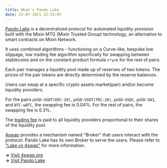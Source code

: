 ```yaml
---
title: What's Pando Lake
date: 22-07-2021 22:33:07
---
```


[Pando Lake](https://lake.pando.im) is a decentralized protocol for automated liquidity provision built with the Mixin MTG (Mixin Trusted Group) technology, an alternative to smart contracts on Mixin Network.

It uses combined algorithms - functioning on a Curve-like, bespoke low slippage, low trading fee algorithm specifically for swapping between stablecoins and on the constant product formula `x*y=k` for the rest of pairs.

Each pair manages a liquidity pool made up of reserves of two tokens. The prices of the pair tokens are directly determined by the reserve balances.

Users can swap at a specific crypto assets market(pair) and/or become liquidity providers.

For the pairs `pUSD-USDT(ERC-20)`, `pUSD-USDT(TRC-20)`, `pUSD-USDC`, `pUSD-DAI`, and `BTC-wBTC`, the swapping fee is 0.04%. For the rest of pairs, the swapping fee is 0.3%.

The [trading fee](./key-concepts/trading-fee) is paid to all liquidity providers proportional to their shares of the liquidity pool.

[4swap](https://4swap.org) provides a mechanism named "Broker" that users interact with the protocol. Pando Lake  has its own Broker to serve the users. Please refer to ["Lake vs 4swap"](faqs/lake-vs-4swap) for more information.

**→** [Visit 4swap.org](https://4swap.org)  
**→** [Visit Pando Lake](https://lake.pando.im)  



